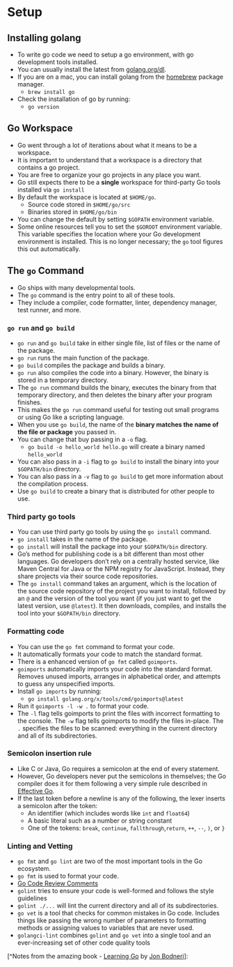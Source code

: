 # Setup

## Installing golang

- To write go code we need to setup a go environment, with go development tools installed.
- You can usually install the latest from [golang.org/dl](https://golang.org/dl/).
- If you are on a mac, you can install golang from the [homebrew](https://brew.sh/) package manager.
     - `brew install go`
- Check the installation of go by running:
     - `go version`

## Go Workspace
- Go went through a lot of iterations about what it means to be a workspace.
- It is important to understand that a workspace is a directory that contains a go project.
- You are free to organize your go projects in any place you want.
- Go still expects there to be a **single** workspace for third-party Go tools installed via `go install`
- By default the workspace is located at `$HOME/go`.
     - Source code stored in `$HOME/go/src`
     - Binaries stored in `$HOME/go/bin`
- You can change the default by setting `$GOPATH` environment variable.
- Some online resources tell you to set the `$GOROOT` environment variable. This variable specifies the location where your Go development environment is installed. This is no longer necessary; the `go` tool figures this out automatically.

## The `go` Command
- Go ships with many developmental tools.
- The `go` command is the entry point to all of these tools.
- They include a compiler, code formatter, linter, dependency manager, test runner, and more.
### `go run` and `go build`
- `go run` and `go build` take in either single file, list of files or the name of the package.
- `go run` runs the main function of the package.
- `go build` compiles the package and builds a binary.
- `go run` also compiles the code into a binary. However, the binary is stored in a temporary directory.
- The `go run` command builds the binary, executes the binary from that temporary directory, and then deletes the binary after your program finishes. 
- This makes the `go run` command useful for testing out small programs or using Go like a scripting language.
- When you use `go build`, the name of the **binary matches the name of the file or package** you passed in.
- You can change that buy passing in a `-o` flag.
     - `go build -o hello_world hello.go` will create a binary named `hello_world`
- You can also pass in a `-i` flag to `go build` to install the binary into your `$GOPATH/bin` directory.
- You can also pass in a `-v` flag to `go build` to get more information about the compilation process.
- Use `go build` to create a binary that is distributed for other people to use.

### Third party go tools
- You can use third party go tools by using the `go install` command.
- `go install` takes in the name of the package.
- `go install` will install the package into your `$GOPATH/bin` directory.
- Go’s method for publishing code is a bit different than most other languages. Go developers don’t rely on a centrally hosted service, like Maven Central for Java or the NPM registry for JavaScript. Instead, they share projects via their source code repositories.
- The `go install` command takes an argument, which is the location of the source code repository of the project you want to install, followed by an `@` and the version of the tool you want (if you just want to get the latest version, use `@latest`). It then downloads, compiles, and installs the tool into your `$GOPATH/bin` directory.

### Formatting code
- You can use the `go fmt` command to format your code.
- It automatically formats your code to match the standard format.
- There is a enhanced version of `go fmt` called `goimports`.
- `goimports` automatically imports your code into the standard format. Removes unused imports, arranges in alphabetical order, and attempts to guess any unspecified imports.
- Install `go imports` by running:
     - `go install golang.org/x/tools/cmd/goimports@latest`
- Run it `goimports -l -w .` to format your code.
- The `-l` flag tells goimports to print the files with incorrect formatting to the console. The `-w` flag tells goimports to modify the files in-place. The `.` specifies the files to be scanned: everything in the current directory and all of its subdirectories.

### Semicolon insertion rule
- Like C or Java, Go requires a semicolon at the end of every statement. 
- However, Go developers never put the semicolons in themselves; the Go compiler does it for them following a very simple rule described in [Effective Go](https://go.dev/doc/effective_go#semicolons).
- If the last token before a newline is any of the following, the lexer inserts a semicolon after the token:
     - An identifier (which includes words like `int` and `float64`)
     - A basic literal such as a number or string constant
     - One of the tokens: `break`, `continue`, `fallthrough`,`return`, `++`, `--`, `)`, or `}`

### Linting and Vetting
- `go fmt` and `go lint` are two of the most important tools in the Go ecosystem.
- `go fmt` is used to format your code.
- [Go Code Review Comments](https://github.com/golang/go/wiki/CodeReviewComments)
- `golint` tries to ensure your code is well-formed and follows the style guidelines
- `golint ./...` will lint the current directory and all of its subdirectories.
- `go vet` is a tool that checks for common mistakes in Go code. Includes things like passing the wrong number of parameters to formatting methods or assigning values to variables that are never used.
- `golangci-lint` combines `golint` and `go vet` into a single tool and an ever-increasing set of other code quality tools



[^Notes from the amazing book - [Learning Go](https://www.oreilly.com/library/view/learning-go/9781492077206/) by [Jon Bodneri](https://medium.com/@jon_43067)]: